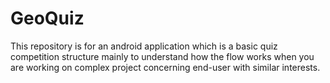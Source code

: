 # GeoQuiz

This repository is for an android application which is a basic quiz competition structure mainly to understand how the flow works when you are working on complex project concerning end-user with similar interests.

